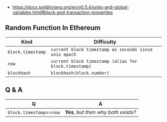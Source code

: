 - https://docs.soliditylang.org/en/v0.5.4/units-and-global-variables.html#block-and-transaction-properties
## Random Function In Ethereum
Kind|Difficulty
----|----
```block.timestamp```|```current block timestamp as seconds since unix epoch```
```now```|```current block timestamp (alias for block.timestamp)```
```blockhash```|```blockhash(block.number)``` 
## Q & A
Q|A
-|-
```block.timestamp```==```now```|***Yes**, but then why both exists?*
